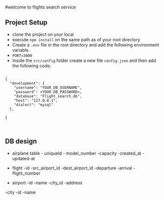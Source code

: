 #welcome to flights search service

## Project Setup
- clone the project on your local
-  execute `npm install` on the same path as of your root directory
- Create a `.env` file in the root directory and add the following environment variable.
- `PORT=3000`
- Inside the `src/config` folder create a new file `config.json` and then add the following code;

```

{
  "development": {
    "username": "YOUR_DB_USERNAME",
    "password": <YOUR_DB_PASSWORD>,
    "database": "Flight_search_db",
    "host": "127.0.0.1",
    "dialect": "mysql"
  },
 
}



```

## DB design
 - airplane table
        - uniqueId
        - model_number
        -capacity
        -created_at
        -updated-at
 - flight
        -id
        -src_airport_id
        -dest_airport_id
        -departure
        -arrival
        -flight_number
        
 - airport
        -id
        -name
        -city_id
        -address

 -city
      -id
      -name

